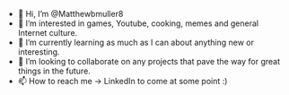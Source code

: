 - 👋 Hi, I’m @Matthewbmuller8
- 👀 I’m interested in games, Youtube, cooking, memes and general Internet culture.
- 🌱 I’m currently learning as much as I can about anything new or interesting.
- 💞️ I’m looking to collaborate on any projects that pave the way for great things in the future.
- 📫 How to reach me -> LinkedIn to come at some point :)
